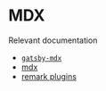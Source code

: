 # MDX

Relevant documentation

- [`gatsby-mdx`](https://gatsby-mdx.netlify.com)
- [mdx](https://mdxjs.com)
- [remark plugins](https://github.com/remarkjs/remark/blob/master/doc/plugins.md#list-of-plugins)
